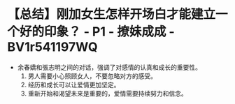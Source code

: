 # 【总结】刚加女生怎样开场白才能建立一个好的印象？ - P1 - 撩妹成成 - BV1r541197WQ

-   余春嬌和張志明之间的对话，强调了对感情的认真和成长的重要性。
    1.  男人需要小心照顾女人，不要忽略对方的感受。
    2.  经历和成长可以让爱情更加坚定。
    3.  重新开始和渴望未来是重要的，爱情需要持续努力和信念。